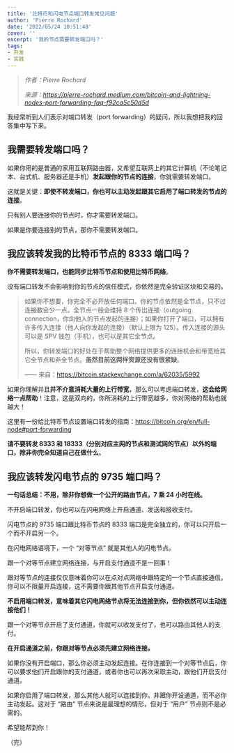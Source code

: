 ```yaml
---
title: '比特币和闪电节点端口转发常见问题'
author: 'Pierre Rochard'
date: '2022/05/24 10:51:48'
cover: ''
excerpt: '我的节点需要转发端口吗？'
tags:
- 开发
- 实践
---
```



> *作者：Pierre Rochard*
> 
> *来源：<https://pierre-rochard.medium.com/bitcoin-and-lightning-nodes-port-forwarding-faq-f92ca5c50d5d>*



我经常听到人们表示对端口转发（port forwarding）的疑问，所以我想把我的回答集中写下来。

## 我需要转发端口吗？

如果你用的是普通的家用互联网路由器，又希望互联网上的其它计算机（不论笔记本、台式机、服务器还是手机）**发起跟你的节点的连接**，你就需要转发端口。

这就是关键：**即使不转发端口，你也可以主动发起跟其它启用了端口转发的节点的连接**。

只有别人要连接你的节点时，你才需要转发端口。

如果是你要连接别的节点，那你不需要转发端口。

## 我应该转发我的比特币节点的 8333 端口吗？

**你不需要转发端口，也能同步比特币节点和使用比特币网络**。

没有端口转发不会影响到你的节点的信任模式，你依然是完全验证区块和交易的。

> 如果你不想要，你完全不必开放任何端口。你的节点依然是全节点，只不过连接数会少一点。全节点一般会维持 8 个传出连接（outgoing connection，你向他人的节点发起的连接）；如果你打开了端口，可以拥有许多传入连接（他人向你发起的连接）（默认上限为 125）。传入连接的源头可以是 SPV 钱包（手机），也可以是其它全节点。
>
> 所以，你转发端口的好处在于帮助整个网络提供更多的连接机会和带宽给其它全节点和非全节点。**虽然目前这两样资源还没有很紧缺**。
>
> —— 来自：https://bitcoin.stackexchange.com/a/62035/5992

如果你理解并且**并不介意消耗大量的上行带宽**，那么可以考虑端口转发，**这会给网络一点帮助**！注意，这是双向的，你所消耗的上行带宽越多，你对网络的帮助也就越大！

这里有一份给比特币节点设置端口转发的指南：https://bitcoin.org/en/full-node#port-forwarding

**请不要转发 8333 和 18333（分别对应主网的节点和测试网的节点）以外的端口，除非你完全知道自己在做什么**。

## 我应该转发闪电节点的 9735 端口吗？

**一句话总结：不用，除非你想做一个公开的路由节点，7 乘 24 小时在线。**

不开启端口转发，你也可以在闪电网络上开启通道、发送和接收支付。

闪电节点的 9735 端口跟比特币节点的 8333 端口是完全独立的，你可以只开启一个而不开启另一个。

在闪电网络语境下，一个 “对等节点” 就是其他人的闪电节点。

跟一个对等节点建立网络连接，与开启支付通道不是一回事！

跟对等节点的连接仅仅意味着你可以在点对点网络中跟特定的一个节点直接通信。你可以不限量开启连接，这不需要你跟其他节点开启支付通道。

**不启用端口转发，意味着其它闪电网络节点将无法连接到你，但你依然可以主动连接他们！**

跟一个对等节点开启了支付通道，你就可以收发支付了，也可以路由其他人的支付。

**在开启通道之前，你跟对等节点必须先建立网络连接。**

如果你没有开启端口，那么你必须主动发起连接。在你连接到一个对等节点后，你可以要求他们开启跟你的支付通道，或者你也可以再次采取主动，跟他们开启支付通道。

如果你启用了端口转发，那么其他人就可以连接到你，并跟你开设通道，而不必你主动发起。这对于 “路由” 节点来说是最理想的情形，但对于 “用户” 节点则不是必需的。

希望能帮到你！

（完）